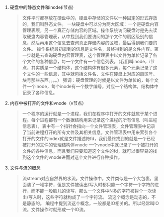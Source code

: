 1. 硬盘中的静态文件和inode(i节点)
   > 文件平时都存放在硬盘中的，硬盘中存储的文件以一种固定的形式存放的，我们叫静态文件。
   > 一块硬盘中可以分为两大区域：一个是硬盘内容管理表项，另一个真正存储内容的区域。操作系统访问硬盘时是先去读取硬盘内容管理表，从中找到我们要访问的那个文件的扇区级别的信息，然后再用这个信息去查询真正存储内容的区域，最后得到我们要的文件。
   > 操作系统最初拿到的信息是文件名，最终得到的是文件内容。第一步就是去查询硬盘内容管理表，这个管理表中以文件为单位记录了各个文件的各种信息，每一个文件有一个信息列表。（我们叫inode，i节点，其实质是一个结构体，这个结构体有很多元素，每个元素记录了这个文件的一些信息，其中就包括文件名、文件在硬盘上对应的扇区号、块号那些东西。。。。）
   >强调：硬盘管理的时候是以文件为单位的，每个文件一个inode，每个inode有一个数字编号，对应一个结构体，结构体中记录了各种信息。
2. 内存中被打开的文件和vnode（v节点）
   > 一个程序的运行就是一个进程，我们在程序中打开的文件就属于某个进程。每个进程都有一个数据结构用来记录这个进程的所有信息（叫进程信息表），表中有一个指针会指向一个文件管理表，文件管理表中记录了当前进程打开的所有文件及其相关信息。文件管理表中用来索引各个打开的文件的index就是文件描述符fd，我们最终找到的就是一个已经被打开的文件的管理结构体vnode
   >一个vnode中就记录了一个被打开的文件的各种信息，而且我们只要知道这个文件的fd，就可以很容易的找到这个文件的vnode进而对这个文件进行各种操作。
3. 文件与流的概念
   > 流stream对应自然界的水流。文件操作中，文件类似是一个大包裹，里面装了一堆字符，但是文件被读出/写入时都只能一个字符一个字符的进行，而不能一股脑儿的读写，那么一个文件中N多的字符被挨个一次读出/写入时，这些字符就构成了一个字符流。
   > 流这个概念是动态的，不是静态的。
   > 编程中提到流这个概念，一般都是IO相关的。所以经常叫IO流。文件操作时就形成一个IO流。